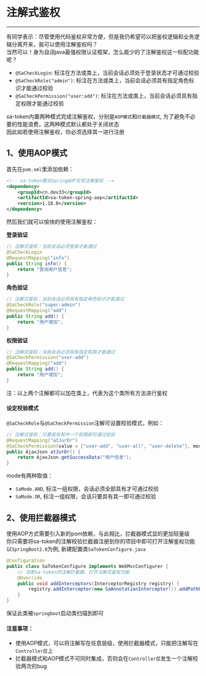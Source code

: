# 注解式鉴权
--- 

有同学表示：尽管使用代码鉴权非常方便，但是我仍希望可以把鉴权逻辑和业务逻辑分离开来，我可以使用注解鉴权吗？<br>
当然可以！身为自诩java最强权限认证框架，怎么能少的了注解鉴权这一标配功能呢？

- `@SaCheckLogin`: 标注在方法或类上，当前会话必须处于登录状态才可通过校验
- `@SaCheckRole("admin")`: 标注在方法或类上，当前会话必须具有指定角色标识才能通过校验
- `@SaCheckPermission("user:add")`: 标注在方法或类上，当前会话必须具有指定权限才能通过校验

sa-token内置两种模式完成注解鉴权，分别是`AOP模式`和`拦截器模式`, 为了避免不必要的性能浪费，这两种模式默认都处于关闭状态 <br>
因此如若使用注解鉴权，你必须选择其一进行注册


## 1、使用AOP模式

首先在`pom.xml`里添加依赖：

``` xml 
<!-- sa-token整合SpringAOP实现注解鉴权 -->
<dependency>
	<groupId>cn.dev33</groupId>
	<artifactId>sa-token-spring-aop</artifactId>
	<version>1.18.0</version>
</dependency>
```

然后我们就可以愉快的使用注解鉴权：

**登录验证**

``` java 
// 注解式鉴权：当前会话必须登录才能通过 
@SaCheckLogin						
@RequestMapping("info")
public String info() {
	return "查询用户信息";
}
```

**角色验证**

``` java 
// 注解式鉴权：当前会话必须具有指定角色标识才能通过 
@SaCheckRole("super-admin")		
@RequestMapping("add")
public String add() {
	return "用户增加";
}
```

**权限验证**

``` java 
// 注解式鉴权：当前会话必须具有指定权限才能通过 
@SaCheckPermission("user-add")		
@RequestMapping("add")
public String add() {
	return "用户增加";
}
```

注：以上两个注解都可以加在类上，代表为这个类所有方法进行鉴权


#### 设定校验模式
`@SaCheckRole`与`@SaCheckPermission`注解可设置校验模式，例如：
``` java
// 注解式鉴权：只要具有其中一个权限即可通过校验 
@RequestMapping("atJurOr")
@SaCheckPermission(value = {"user-add", "user-all", "user-delete"}, mode = SaMode.OR)		
public AjaxJson atJurOr() {
	return AjaxJson.getSuccessData("用户信息");
}
```


mode有两种取值：
- `SaMode.AND`, 标注一组权限，会话必须全部具有才可通过校验
- `SaMode.OR`, 标注一组权限，会话只要具有其一即可通过校验



## 2、使用拦截器模式
使用AOP方式需要引入新的pom依赖，与此相比，拦截器模式显的更加轻量级  <br>
你只需要将sa-token的注解校验拦截器注册到你的项目中即可打开注解鉴权功能 <br>
以`SpringBoot2.0`为例, 新建配置类`SaTokenConfigure.java` 

``` java
@Configuration
public class SaTokenConfigure implements WebMvcConfigurer {
	// 注册sa-token的注解拦截器，打开注解式鉴权功能 
	@Override
	public void addInterceptors(InterceptorRegistry registry) {
		registry.addInterceptor(new SaAnnotationInterceptor()).addPathPatterns("/**");	
	}
}
```
保证此类被`springboot`启动类扫描到即可


#### 注意事项：
- 使用AOP模式，可以将注解写在任意层级，使用拦截器模式，只能把注解写在`Controller层`上 <br>
- 拦截器模式和AOP模式不可同时集成，否则会在`Controller层`发生一个注解校验两次的bug









